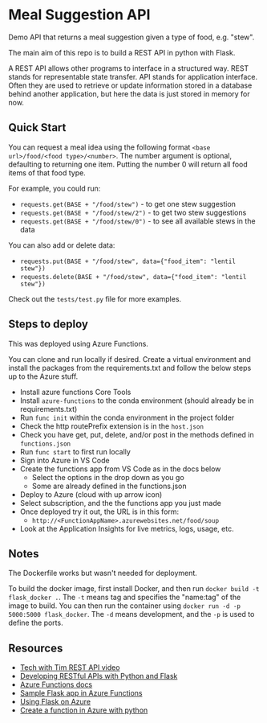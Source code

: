 
# Meal Suggestion API

Demo API that returns a meal suggestion given a type of food, e.g. "stew". 

The main aim of this repo is to build a REST API in python with Flask.


A REST API allows other programs to interface in a structured way. 
REST stands for representable state transfer. API stands for application
interface. Often they are used to retrieve or update information stored
in a database behind another application, but here the data is just stored
in memory for now. 


## Quick Start

You can request a meal idea using the following format
`<base url>/food/<food type>/<number>`.
The number argument is optional, defaulting to returning one item. 
Putting the number 0 will return all food items of that food type.

For example, you could run:
* `requests.get(BASE + "/food/stew")` - to get one stew suggestion
* `requests.get(BASE + "/food/stew/2")` - to get two stew suggestions
* `requests.get(BASE + "/food/stew/0")` - to see all available stews in the data

You can also add or delete data:
* `requests.put(BASE + "/food/stew", data={"food_item": "lentil stew"})`
* `requests.delete(BASE + "/food/stew", data={"food_item": "lentil stew"})`

Check out the `tests/test.py` file for more examples. 


## Steps to deploy

This was deployed using Azure Functions.

You can clone and run locally if desired. Create a virtual environment 
and install the packages from the requirements.txt and follow the below
steps up to the Azure stuff. 


* Install azure functions Core Tools 
* Install `azure-functions` to the conda environment (should already be in requirements.txt)
* Run `func init` within the conda environment in the project folder
* Check the http routePrefix extension is in the `host.json`
* Check you have get, put, delete, and/or post in the methods defined in `functions.json`
* Run `func start` to first run locally
* Sign into Azure in VS Code
* Create the functions app from VS Code as in the docs below
    * Select the options in the drop down as you go
    * Some are already defined in the functions.json
* Deploy to Azure (cloud with up arrow icon)
* Select subscription, and the the functions app you just made
* Once deployed try it out, the URL is in this form:
    * `http://<FunctionAppName>.azurewebsites.net/food/soup`
* Look at the Application Insights for live metrics, logs, usage, etc. 


## Notes

The Dockerfile works but wasn't needed for deployment. 

To build the docker image, first install Docker, and then run
`docker build -t flask_docker .`. The `-t` means tag and specifies
the "name:tag" of the image to build.
You can then run the container using 
`docker run -d -p 5000:5000 flask_docker`. The `-d` means development,
and the `-p` is used to define the ports. 


## Resources

* [Tech with Tim REST API video](https://www.youtube.com/watch?v=GMppyAPbLYk)
* [Developing RESTful APIs with Python and Flask](https://auth0.com/blog/developing-restful-apis-with-python-and-flask/)
* [Azure Functions docs](https://learn.microsoft.com/en-us/azure/azure-functions/functions-run-local?tabs=v4%2Cwindows%2Ccsharp%2Cportal%2Cbash)
* [Sample Flask app in Azure Functions](https://learn.microsoft.com/en-us/samples/azure-samples/flask-app-on-azure-functions/azure-functions-python-create-flask-app/)
* [Using Flask on Azure](https://learn.microsoft.com/en-us/azure/azure-functions/functions-run-local?tabs=v4%2Cwindows%2Cpython%2Cportal%2Cbash#start)
* [Create a function in Azure with python](https://learn.microsoft.com/en-us/azure/azure-functions/create-first-function-vs-code-python?pivots=python-mode-configuration)


